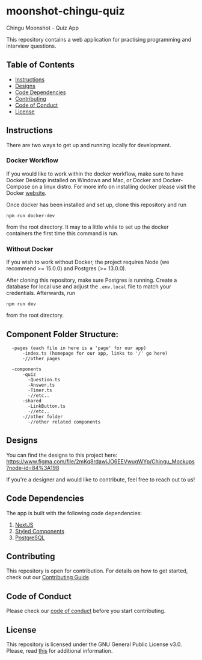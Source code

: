 # moonshot-chingu-quiz

Chingu Moonshot - Quiz App

This repository contains a web application for practising programming and interview questions.

## Table of Contents

- [Instructions](#instructions)
- [Designs](#designs)
- [Code Dependencies](#code-dependencies)
- [Contributing](#contributing)
- [Code of Conduct](#code-of-conduct)
- [License](#license)

## Instructions

There are two ways to get up and running locally for development.  

### Docker Workflow

If you would like to work within the docker workflow, make sure to have Docker Desktop installed on Windows and Mac, or Docker and Docker-Compose on a linux distro. For more info on installing docker please visit the Docker [website](https://www.docker.com/products/docker-desktop).

Once docker has been installed and set up, clone this repository and run

`npm run docker-dev`

from the root directory.  It may to a little while to set up the docker containers the first time this command is run.

### Without Docker 

If you wish to work without Docker, the project requires Node (we recommend >= 15.0.0) and Postgres (>= 13.0.0).

After cloning this repository, make sure Postgres is running.  Create a database for local use and adjust the `.env.local` file to match your credentials.  Afterwards, run 

`npm run dev`

from the root directory.

## Component Folder Structure:

```
  -pages (each file in here is a 'page' for our app)
      -index.ts (homepage for our app, links to '/' go here)
      -//other pages

  -components
      -quiz
        -Question.ts
        -Answer.ts
        -Timer.ts
        -//etc..
      -shared
        -LinkButton.ts
        -//etc..
      -//other folder
        -//other related components
```

## Designs

You can find the designs to this project here: https://www.figma.com/file/2mKq8rdawiJO6EEVwugWYp/Chingu_Mockups?node-id=84%3A198

If you're a designer and would like to contribute, feel free to reach out to us!

## Code Dependencies

The app is built with the following code dependencies:

1. [NextJS](https://github.com/vercel/next.js)
2. [Styled Components](https://github.com/styled-components/styled-components)
3. [PostgreSQL](https://github.com/postgres/postgres)

## Contributing

This repository is open for contribution. For details on how to get started, check out our [Contributing Guide](/CONTRIBUTING.md).

## Code of Conduct

Please check our [code of conduct](/CODE_OF_CONDUCT.md) before you start contributing.

## License

This repository is licensed under the GNU General Public License v3.0.
Please, read [this](/LICENSE.md) for additional information.
